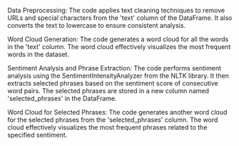 Data Preprocessing: The code applies text cleaning techniques to remove URLs and special characters from the 'text' column of the DataFrame. It also converts the text to lowercase to ensure consistent analysis.

Word Cloud Generation: The code generates a word cloud for all the words in the 'text' column. The word cloud effectively visualizes the most frequent words in the dataset. 

Sentiment Analysis and Phrase Extraction: The code performs sentiment analysis using the SentimentIntensityAnalyzer from the NLTK library. It then extracts selected phrases based on the sentiment score of consecutive word pairs. The selected phrases are stored in a new column named 'selected_phrases' in the DataFrame.

Word Cloud for Selected Phrases: The code generates another word cloud for the selected phrases from the 'selected_phrases' column. The word cloud effectively visualizes the most frequent phrases related to the specified sentiment.